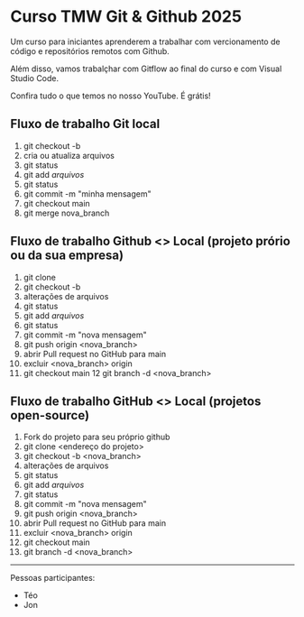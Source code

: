 # Curso TMW Git & Github 2025

Um curso para iniciantes aprenderem a trabalhar com vercionamento de código e repositórios remotos com Github.

Além disso, vamos trabalçhar com Gitflow ao final do curso e com Visual Studio Code.

Confira tudo o que temos no nosso YouTube. É grátis!

## Fluxo de trabalho Git local

01. git checkout -b <nova-branch>
02. cria ou atualiza arquivos
03. git status
04. git add *arquivos*
05. git status
06. git commit -m "minha mensagem"
07. git checkout main
08. git merge nova_branch

## Fluxo de trabalho Github <> Local (projeto prório ou da sua empresa)

01. git clone <endereco do projeto>
02. git checkout -b <nova branch>
03. alterações de arquivos
04. git status
05. git add *arquivos*
06. git status
07. git commit -m "nova mensagem"
08. git push origin <nova_branch>
09. abrir Pull request no GitHub para main
10. excluir <nova_branch> origin
11. git checkout main
12 git branch -d <nova_branch>

## Fluxo de trabalho GitHub <> Local (projetos open-source)

01. Fork do projeto para seu próprio github
02. git clone <endereço do projeto>
03. git checkout -b <nova_branch>
04. alterações de arquivos
05. git status
06. git add *arquivos*
07. git status
08. git commit -m "nova mensagem"
09. git push origin <nova_branch>
10. abrir Pull request no GitHub para main
11. excluir <nova_branch> origin
12. git checkout main
13. git branch -d <nova_branch>

--------

Pessoas participantes:

- Téo
- Jon